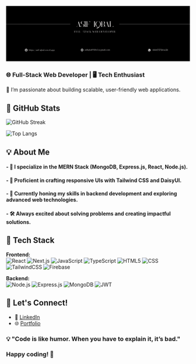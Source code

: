 <img src="https://raw.githubusercontent.com/asif883/asif883/refs/heads/main/images/github%20Cover%20Image.png">

### 🌐 **Full-Stack Web Developer** | 🖥️ **Tech Enthusiast**  
🚀 I’m passionate about building scalable, user-friendly web applications.  

## 🌟 GitHub Stats
![GitHub Streak](https://github-readme-streak-stats.herokuapp.com/?user=asif883&theme=radical&hide_border=true)


![Top Langs](https://github-readme-stats.vercel.app/api/top-langs/?username=asif883&layout=compact&theme=radical&langs_count=6&hide_border=true)

## 💡 About Me
#### - 🔭 I specialize in the **MERN Stack (MongoDB, Express.js, React, Node.js)**.  
#### - 🎨 Proficient in crafting responsive UIs with **Tailwind CSS** and **DaisyUI**.  
#### - 🌱 Currently honing my skills in backend development and exploring advanced web technologies.  
#### - 🛠️ Always excited about solving problems and creating impactful solutions.

## 💼 Tech Stack

**Frontend:**  
![React](https://img.shields.io/badge/-React-61DAFB?logo=react&logoColor=white)   ![Next.js](https://img.shields.io/badge/-Next.js-000000?logo=next.js&logoColor=white)   ![JavaScript](https://img.shields.io/badge/-JavaScript-F7DF1E?logo=javascript&logoColor=black)  ![TypeScript](https://img.shields.io/badge/-TypeScript-3178C6?logo=typescript&logoColor=white)   ![HTML5](https://img.shields.io/badge/-HTML5-E34F26?logo=html5&logoColor=white)  ![CSS](https://img.shields.io/badge/-CSS-1572B6?logo=css3&logoColor=white)  
![TailwindCSS](https://img.shields.io/badge/-TailwindCSS-06B6D4?logo=tailwindcss&logoColor=white) ![Firebase](https://img.shields.io/badge/-Firebase-FFCA28?logo=firebase&logoColor=black)    

**Backend:**  
![Node.js](https://img.shields.io/badge/-Node.js-339933?logo=node.js&logoColor=white)   ![Express.js](https://img.shields.io/badge/-Express.js-000000?logo=express&logoColor=white)   ![MongoDB](https://img.shields.io/badge/-MongoDB-47A248?logo=mongodb&logoColor=white) ![JWT](https://img.shields.io/badge/-JWT-000000?logo=jsonwebtokens&logoColor=white)  

## 💬 Let's Connect! 
- 💼 [LinkedIn](https://www.linkedin.com/in/asif-iqbal0)  
- 🌐 [Portfolio](https://asif-iqbal.vercel.app)  

### 💡 "Code is like humor. When you have to explain it, it’s bad."  

### Happy coding! 🚀  

